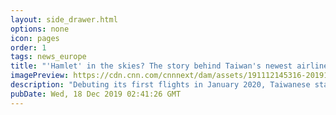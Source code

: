 ```yaml
---
layout: side_drawer.html
options: none
icon: pages
order: 1
tags: news_europe
title: "'Hamlet' in the skies? The story behind Taiwan's newest airline"
imagePreview: https://cdn.cnn.com/cnnnext/dam/assets/191112145316-20191026-p3849-deliveryflight-starlux-hr-027-video-synd-2.jpg
description: "Debuting its first flights in January 2020, Taiwanese start-up STARLUX Airlines could be the first new player in 30 years to upend the island's duopoly aviation market. "
pubDate: Wed, 18 Dec 2019 02:41:26 GMT
---
```

